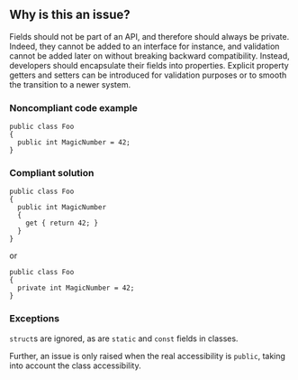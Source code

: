 ## Why is this an issue?

Fields should not be part of an API, and therefore should always be private. Indeed, they cannot be added to an interface for instance, and
validation cannot be added later on without breaking backward compatibility. Instead, developers should encapsulate their fields into properties.
Explicit property getters and setters can be introduced for validation purposes or to smooth the transition to a newer system.

### Noncompliant code example

    public class Foo
    {
      public int MagicNumber = 42;
    }

### Compliant solution

    public class Foo
    {
      public int MagicNumber
      {
        get { return 42; }
      }
    }

or

    public class Foo
    {
      private int MagicNumber = 42;
    }

### Exceptions

`struct`s are ignored, as are `static` and `const` fields in classes.

Further, an issue is only raised when the real accessibility is `public`, taking into account the class accessibility.
